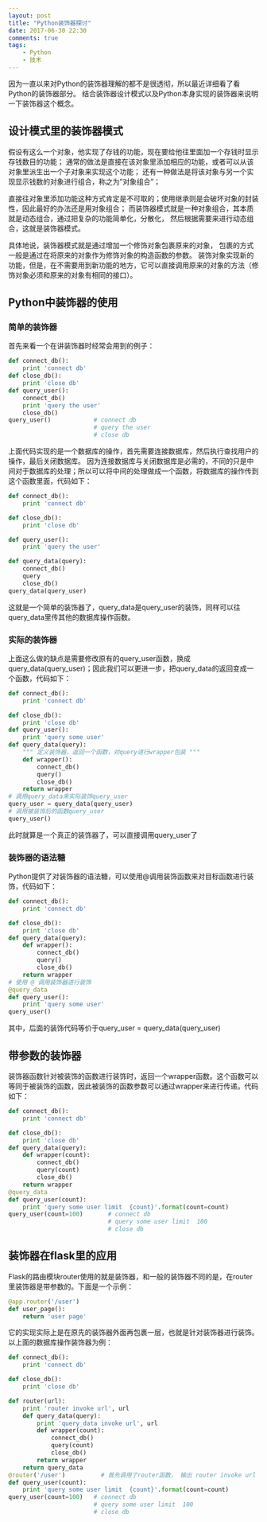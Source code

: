 ```yaml
---
layout: post
title: "Python装饰器探讨"
date: 2017-06-30 22:30
comments: true
tags:
	- Python
	- 技术
---
```


因为一直以来对Python的装饰器理解的都不是很透彻，所以最近详细看了看Python的装饰器部分。
结合装饰器设计模式以及Python本身实现的装饰器来说明一下装饰器这个概念。
<!-- more -->

## 设计模式里的装饰器模式

假设有这么一个对象，他实现了存钱的功能，现在要给他往里面加一个存钱时显示存钱数目的功能；
通常的做法是直接在该对象里添加相应的功能，或者可以从该对象里派生出一个子对象来实现这个功能；
还有一种做法是将该对象与另一个实现显示钱数的对象进行组合，称之为”对象组合”；

直接往对象里添加功能这种方式肯定是不可取的；使用继承则是会破坏对象的封装性，因此最好的办法还是用对象组合；
而装饰器模式就是一种对象组合，其本质就是动态组合，通过把复杂的功能简单化，分散化，
然后根据需要来进行动态组合，这就是装饰器模式。

具体地说，装饰器模式就是通过增加一个修饰对象包裹原来的对象，
包裹的方式一般是通过在将原来的对象作为修饰对象的构造函数的参数。
装饰对象实现新的功能，但是，在不需要用到新功能的地方，它可以直接调用原来的对象的方法（修饰对象必须和原来的对象有相同的接口）。

## Python中装饰器的使用
### 简单的装饰器
首先来看一个在讲装饰器时经常会用到的例子：
```python
def connect_db():
    print 'connect db'
def close_db():
    print 'close db'
def query_user():
    connect_db()
    print 'query the user'
    close_db()
query_user()            # connect db
                        # query the user
                        # close db

```
上面代码实现的是一个数据库的操作，首先需要连接数据库，然后执行查找用户的操作，最后关闭数据库。
因为连接数据库与关闭数据库是必需的，不同的只是中间对于数据库的处理；所以可以将中间的处理做成一个函数，将数据库的操作传到这个函数里面，代码如下：

```python
def connect_db():
    print 'connect db'

def close_db():
    print 'close db'

def query_user():
    print 'query the user'

def query_data(query):
    connect_db()
    query
    close_db()
query_data(query_user)

```
这就是一个简单的装饰器了，query_data是query_user的装饰，同样可以往query_data里传其他的数据库操作函数。
### 实际的装饰器
上面这么做的缺点是需要修改原有的query_user函数，换成query_data(query_user)；因此我们可以更进一步，把query_data的返回变成一个函数，代码如下：

```python
def connect_db():
    print 'connect db'

def close_db():
    print 'close db'
def query_user():
    print 'query some user'
def query_data(query):
    """ 定义装饰器，返回一个函数，对query进行wrapper包装 """
    def wrapper():
        connect_db()
        query()
        close_db()
    return wrapper
# 调用query_data来实际装饰query_user
query_user = query_data(query_user)
# 调用被装饰后的函数query_user
query_user()
```
此时就算是一个真正的装饰器了，可以直接调用query_user了
### 装饰器的语法糖
Python提供了对装饰器的语法糖，可以使用@调用装饰函数来对目标函数进行装饰，代码如下：
```python
def connect_db():
    print 'connect db'

def close_db():
    print 'close db'
def query_data(query):
    def wrapper():
        connect_db()
        query()
        close_db()
    return wrapper
# 使用 @ 调用装饰器进行装饰
@query_data
def query_user():
    print 'query some user'
query_user()
```
其中，后面的装饰代码等价于query_user = query_data(query_user)

## 带参数的装饰器
装饰器函数针对被装饰的函数进行装饰时，返回一个wrapper函数。这个函数可以等同于被装饰的函数，因此被装饰的函数参数可以通过wrapper来进行传递。代码如下：

```python
def connect_db():
    print 'connect db'

def close_db():
    print 'close db'
def query_data(query):
    def wrapper(count):
        connect_db()
        query(count)
        close_db()
    return wrapper
@query_data
def query_user(count):
    print 'query some user limit  {count}'.format(count=count)
query_user(count=100)       # connect db
                            # query some user limit  100
                            # close db

```

## 装饰器在flask里的应用
Flask的路由模块router使用的就是装饰器，和一般的装饰器不同的是，在router里装饰器是带参数的。下面是一个示例：
```python
@app.router('/user')
def user_page():
    return 'user page'
```
它的实现实际上是在原先的装饰器外面再包裹一层，也就是针对装饰器进行装饰。以上面的数据库操作装饰器为例：
```python
def connect_db():
    print 'connect db'

def close_db():
    print 'close db'

def router(url):
    print 'router invoke url', url
    def query_data(query):
        print 'query_data invoke url', url
        def wrapper(count):
            connect_db()
            query(count)
            close_db()
        return wrapper
    return query_data
@router('/user')          # 首先调用了router函数， 输出 router invoke url /user， 进行@装饰，输出 'query_data invoke url', /user
def query_user(count):
    print 'query some user limit  {count}'.format(count=count)
query_user(count=100)   # connect db
                        # query some user limit  100
                        # close db
```
